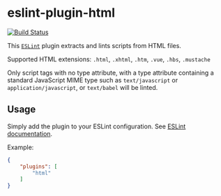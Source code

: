 eslint-plugin-html
==================

[![Build Status](https://travis-ci.org/BenoitZugmeyer/eslint-plugin-html.svg?branch=master)](https://travis-ci.org/BenoitZugmeyer/eslint-plugin-html)

This [`ESLint`](http://eslint.org) plugin extracts and lints scripts from HTML files.

Supported HTML extensions: `.html`, `.xhtml`, `.htm`, `.vue`, `.hbs`, `.mustache`

Only script tags with no type attribute, with a type attribute containing a standard JavaScript MIME type such as `text/javascript` or `application/javascript`, or `text/babel` will be linted.

Usage
-----

Simply add the plugin to your ESLint configuration. See
[ESLint documentation](http://eslint.org/docs/user-guide/configuring#configuring-plugins).

Example:

```json
{
    "plugins": [
        "html"
    ]
}
```
